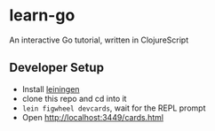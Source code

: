 # learn-go #

An interactive Go tutorial, written in ClojureScript

## Developer Setup

- Install [leiningen](http://leiningen.org/)
- clone this repo and cd into it
- `lein figwheel devcards`, wait for the REPL prompt
- Open [http://localhost:3449/cards.html](http://localhost:3449/cards.html)
